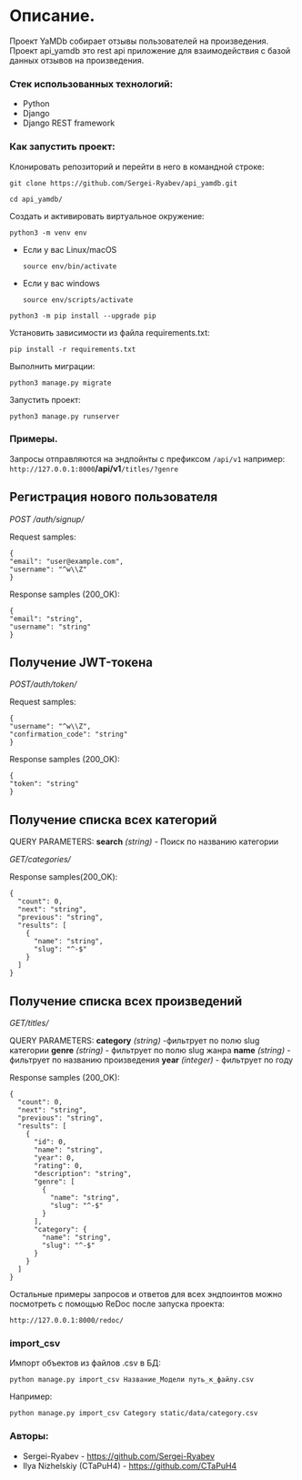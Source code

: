 # Описание.

Проект YaMDb собирает отзывы пользователей на произведения. 
Проект api_yamdb это rest api приложение для взаимодействия с базой данных отзывов на произведения.

### Стек использованных технологий:

* Python
* Django
* Django REST framework

### Как запустить проект:

Клонировать репозиторий и перейти в него в командной строке:

```
git clone https://github.com/Sergei-Ryabev/api_yamdb.git
```

```
cd api_yamdb/
```

Cоздать и активировать виртуальное окружение:

```
python3 -m venv env
```

* Если у вас Linux/macOS

    ```
    source env/bin/activate
    ```

* Если у вас windows

    ```
    source env/scripts/activate
    ```

```
python3 -m pip install --upgrade pip
```

Установить зависимости из файла requirements.txt:

```
pip install -r requirements.txt
```

Выполнить миграции:

```
python3 manage.py migrate
```

Запустить проект:

```
python3 manage.py runserver
```

### Примеры.
Запросы отправляются на эндпойнты c префиксом ```/api/v1```  например:
```http://127.0.0.1:8000```**/api/v1**```/titles/?genre```

## Регистрация нового пользователя

*POST /auth/signup/*

Request samples:

    {
    "email": "user@example.com",
    "username": "^w\\Z"
    }

Response samples (200_OK):

    {
    "email": "string",
    "username": "string"
    }

## Получение JWT-токена

*POST/auth/token/*

Request samples:

    {
    "username": "^w\\Z",
    "confirmation_code": "string"
    }

Response samples (200_OK):

    {
    "token": "string"
    }

## Получение списка всех категорий

QUERY PARAMETERS:
**search** *(string)* - Поиск по названию категории

*GET/categories/*

Response samples(200_OK):

    {
      "count": 0,
      "next": "string",
      "previous": "string",
      "results": [
        {
          "name": "string",
          "slug": "^-$"
        }
      ]
    }

## Получение списка всех произведений

*GET/titles/*

QUERY PARAMETERS:
**category** *(string)* -фильтрует по полю slug категории
**genre** *(string)* - фильтрует по полю slug жанра
**name** *(string)* - фильтрует по названию произведения
**year** *(integer)* - фильтрует по году

Response samples (200_OK):

    {
      "count": 0,
      "next": "string",
      "previous": "string",
      "results": [
        {
          "id": 0,
          "name": "string",
          "year": 0,
          "rating": 0,
          "description": "string",
          "genre": [
            {
              "name": "string",
              "slug": "^-$"
            }
          ],
          "category": {
            "name": "string",
            "slug": "^-$"
          }
        }
      ]
    }
        

Остальные примеры запросов и ответов для всех эндпоинтов можно посмотреть с помощью ReDoc после запуска проекта:

```
http://127.0.0.1:8000/redoc/
```
### import_csv
Импорт объектов из файлов .csv в БД:
```
python manage.py import_csv Название_Модели путь_к_файлу.csv
```

Например:
```
python manage.py import_csv Category static/data/category.csv
```

### Авторы:

* Sergei-Ryabev - https://github.com/Sergei-Ryabev
* Ilya Nizhelskiy (CTaPuH4)  - https://github.com/CTaPuH4
